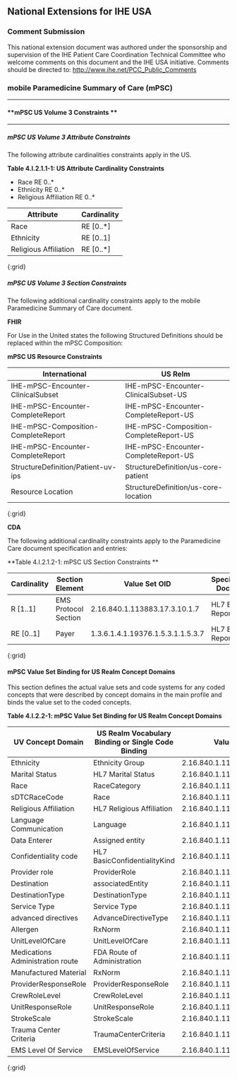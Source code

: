 ## National Extensions for IHE USA

### **Comment Submission**

This national extension document was authored under the sponsorship and supervision of the IHE Patient Care Coordination Technical Committee who welcome comments on this document and the IHE USA initiative. Comments should be directed to: http://www.ihe.net/PCC_Public_Comments

### **mobile Paramedicine Summary of Care (mPSC)**

--------

#### **mPSC US Volume 3 Constraints **

----------

##### **mPSC US Volume 3 Attribute Constraints** 

The following attribute cardinalities constraints apply in the US.

**Table 4.I.2.1.1-1: US Attribute Cardinality Constraints**

- Race RE 0..*
- Ethnicity RE 0..*
- Religious Affiliation RE 0..*

|Attribute 			    | Cardinality |
|-----------------------|-------------|
| Race   				| RE [0..*]   |
| Ethnicity  			| RE [0..1]   |
| Religious Affiliation | RE [0..*]   |
{:grid}

##### **mPSC US Volume 3 Section Constraints** 

The following additional cardinality constraints apply to the mobile Paramedicine Summary of Care document.

**FHIR**

For Use in the United states the following Structured Definitions should be replaced within the mPSC Composition: 

**mPSC US Resource Constraints**

|International					    | US Relm							   |
|-----------------------------------|--------------------------------------|
| IHE-mPSC-Encounter-ClinicalSubset  | IHE-mPSC-Encounter-ClinicalSubset-US  |
| IHE-mPSC-Encounter-CompleteReport  | IHE-mPSC-Encounter-CompleteReport-US  |
| IHE-mPSC-Composition-CompleteReport| IHE-mPSC-Composition-CompleteReport-US|
| IHE-mPSC-Encounter-CompleteReport  | IHE-mPSC-Encounter-CompleteReport-US  |
| StructureDefinition/Patient-uv-ips| StructureDefinition/us-core-patient  |
| Resource Location					| StructureDefinition/us-core-location |
{:grid}

**CDA**

The following additional cardinality constraints apply to the Paramedicine Care document specification and entries:

**Table 4.I.2.1.2-1: mPSC US Section Constraints **

|Cardinality		    | Section Element 	    |Value Set OID   					| Specification Document | Vocabulary Constraint |
|-----------------------|-----------------------|-----------------------------------|------------------------|-----------------------|
| R [1..1]  			| EMS Protocol Section  | 2.16.840.1.113883.17.3.10.1.7 	| HL7 EMS Run Report R2  | 6.3.D2.5.3 		     |
| RE [0..1]  			| Payer   				| 1.3.6.1.4.1.19376.1.5.3.1.1.5.3.7 | HL7 EMS Run Report R2  | PCC TF-2: 6.3.3.7.1   | 
{:grid}

#### **mPSC Value Set Binding for US Realm Concept Domains**

This section defines the actual value sets and code systems for any coded concepts that were described by concept domains in the main profile and binds the value set to the coded concepts.

**Table 4.I.2.2-1: mPSC Value Set Binding for US Realm Concept Domains**

|UV Concept Domain		           | US Realm Vocabulary Binding or Single Code Binding | Value Set OID    				| 
|----------------------------------|----------------------------------------------------|-------------------------------|
| Ethnicity  				       | Ethnicity Group  			  						| 2.16.840.1.114222.4.11.837    | 
| Marital Status 				   | HL7 Marital Status    		 						| 2.16.840.1.113883.1.11.12212  |
| Race 							   | RaceCategory   			  						| 2.16.840.1.114222.4.11.836    |
| sDTCRaceCode 					   | Race    					  						| 2.16.840.1.113883.1.11.14914  |
| Religious Affiliation  		   | HL7 Religious Affiliation    						| 2.16.840.1.113883.1.11.19185  |
| Language Communication 		   | Language    				  						| 2.16.840.1.113883.1.11.11526  |
| Data Enterer  				   | Assigned entity   			  						| 2.16.840.1.113883.4.6         |
| Confidentiality code 			   | HL7 BasicConfidentialityKind 						| 2.16.840.1.113883.1.11.16926  |
| Provider role  				   | ProviderRole   			  						| 2.16.840.1.113883.17.3.11.46  |
| Destination					   | associatedEntity   		  						| 2.16.840.1.113883.11.20.9.33  |
| DestinationType 				   | DestinationType   			  						| 2.16.840.1.113883.17.3.11.69  | 
| Service Type					   | Service Type    			  						| 2.16.840.1.113883.17.3.11.79  |
| advanced directives			   | AdvanceDirectiveType   	  						| 2.16.840.1.113883.17.3.11.63  |
| Allergen  					   | RxNorm   					  						| 2.16.840.1.113883.6.88        |
| UnitLevelOfCare				   | UnitLevelOfCare   			  						| 2.16.840.1.113883.17.3.11.105 |  
| Medications Administration route | FDA Route of Administration  						| 2.16.840.1.113883.17.3.11.43  |
| Manufactured Material  		   | RxNorm   					  						| 2.16.840.1.113883.6.88        |
| ProviderResponseRole 			   | ProviderResponseRole    	  						| 2.16.840.1.113883.17.3.11.80  |
| CrewRoleLevel  				   | CrewRoleLevel    			  						| 2.16.840.1.113883.17.3.11.81  |
| UnitResponseRole 				   | UnitResponseRole    		  						| 2.16.840.1.113883.17.3.11.82  |
| StrokeScale 					   | StrokeScale   				  						| 2.16.840.1.113883.17.3.11.88  |
| Trauma Center Criteria		   | TraumaCenterCriteria   	  						| 2.16.840.1.113883.17.3.11.3   |
| EMS Level Of Service			   | EMSLevelOfService   		  						| 2.16.840.1.113883.17.3.11.70  |
{:grid}
